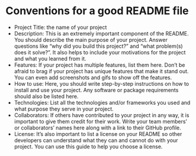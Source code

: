 # Conventions for a good README file

+ Project Title: the name of your project
+ Description: This is an extremely important component of the README. You should describe the main purpose of your project. Answer questions like “why did you build this project?” and “what problem(s) does it solve?”. It also helps to include your motivations for the project and what you learned from it.
+ Features: If your project has multiple features, list them here. Don’t be afraid to brag if your project has unique features that make it stand out. You can even add screenshots and gifs to show off the features.
+ How to use: Here, you should write step-by-step instructions on how to install and use your project. Any software or package requirements should also be listed here.
+ Technologies: List all the technologies and/or frameworks you used and what purpose they serve in your project.
+ Collaborators: If others have contributed to your project in any way, it is important to give them credit for their work. Write your team members’ or collaborators’ names here along with a link to their GitHub profile.
+ License: It’s also important to list a license on your README so other developers can understand what they can and cannot do with your project. You can use this guide to help you choose a license.